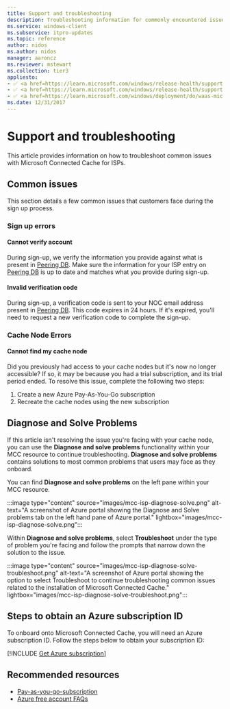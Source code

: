 ```yaml
---
title: Support and troubleshooting
description: Troubleshooting information for commonly encountered issues for onboarding or using Microsoft Connected Cache for ISPs.
ms.service: windows-client
ms.subservice: itpro-updates
ms.topic: reference
author: nidos
ms.author: nidos
manager: aaroncz
ms.reviewer: mstewart
ms.collection: tier3
appliesto: 
- ✅ <a href=https://learn.microsoft.com/windows/release-health/supported-versions-windows-client target=_blank>Windows 11</a>
- ✅ <a href=https://learn.microsoft.com/windows/release-health/supported-versions-windows-client target=_blank>Windows 10</a>
- ✅ <a href=https://learn.microsoft.com/windows/deployment/do/waas-microsoft-connected-cache target=_blank>Microsoft Connected Cache for ISPs</a>	
ms.date: 12/31/2017
---
```


# Support and troubleshooting

This article provides information on how to troubleshoot common issues with Microsoft Connected Cache for ISPs.

## Common issues

This section details a few common issues that customers face during the sign up process.

### Sign up errors

#### Cannot verify account

During sign-up, we verify the information you provide against what is present in [Peering DB](https://www.peeringdb.com/). Make sure the information for your ISP entry on [Peering DB](https://www.peeringdb.com/) is up to date and matches what you provide during sign-up.

#### Invalid verification code

During sign-up, a verification code is sent to your NOC email address present in [Peering DB](https://www.peeringdb.com/). This code expires in 24 hours. If it's expired, you'll need to request a new verification code to complete the sign-up.  

### Cache Node Errors  

#### Cannot find my cache node

Did you previously had access to your cache nodes but it's now no longer accessible? If so, it may be because you had a trial subscription, and its trial period ended. To resolve this issue, complete the following two steps:

1. Create a new Azure Pay-As-You-Go subscription  
1. Recreate the cache nodes using the new subscription

## Diagnose and Solve Problems

If this article isn't resolving the issue you're facing with your cache node, you can use the **Diagnose and solve problems** functionality within your MCC resource to continue troubleshooting. **Diagnose and solve problems** contains solutions to most common problems that users may face as they onboard.

You can find **Diagnose and solve problems** on the left pane within your MCC resource.

:::image type="content" source="images/mcc-isp-diagnose-solve.png" alt-text="A screenshot of Azure portal showing the Diagnose and Solve problems tab on the left hand pane of Azure portal." lightbox="images/mcc-isp-diagnose-solve.png":::

Within **Diagnose and solve problems**, select **Troubleshoot** under the type of problem you're facing and follow the prompts that narrow down the solution to the issue.

:::image type="content" source="images/mcc-isp-diagnose-solve-troubleshoot.png" alt-text="A screenshot of Azure portal showing the option to select Troubleshoot to continue troubleshooting common issues related to the installation of Microsoft Connected Cache." lightbox="images/mcc-isp-diagnose-solve-troubleshoot.png":::

## Steps to obtain an Azure subscription ID

To onboard onto Microsoft Connected Cache, you will need an Azure subscription ID. Follow the steps below to obtain your subscription ID:
<!--Using include file, get-azure-subscription.md, for shared content-->
[!INCLUDE [Get Azure subscription](includes/get-azure-subscription.md)]

## Recommended resources

- [Pay-as-you-go-subscription](https://azure.microsoft.com/offers/ms-azr-0003p/)
- [Azure free account FAQs](https://azure.microsoft.com/free/free-account-faq/)

